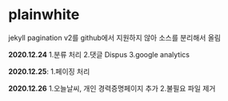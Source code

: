 # plainwhite

jekyll pagination v2를 github에서 지원하지 않아 소스를 분리해서 올림

**2020.12.24**
1.분류 처리
2.댓글 Dispus
3.google analytics

**2020.12.25**:
1.페이징 처리

**2020.12.26**
1.오늘날씨, 개인 경력증명페이지 추가
2.불필요 파일 제거